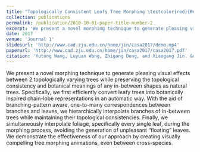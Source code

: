 ```yaml
---
title: "Topologically Consistent Leafy Tree Morphing \textcolor{red}{Best Paper Award for CASA'2017}"
collection: publications
permalink: /publication/2010-10-01-paper-title-number-2
excerpt: 'We present a novel morphing technique to generate pleasing visual effects between 2 topologically varying trees while preserving the topological consistency and botanical meanings of any in-between shapes as natural trees.'
date: 2017
venue: 'Journal 1'
slidesurl: 'http://www.cad.zju.edu.cn/home/jin/casa2017/demo.mp4'
paperurl: 'http://www.cad.zju.edu.cn/home/jin/casa2017/casa2017.pdf'
citation: 'Yutong Wang, Luyuan Wang, Zhigang Deng, and Xiaogang Jin. &quot; Computer Animation and Virtual Worlds &quot; <i>Wiley</i>. 2017, 28(3-4): e1761.'
---
```


We present a novel morphing technique to generate pleasing visual effects between 2 topologically varying trees while preserving the topological consistency and botanical meanings of any in-between shapes as natural trees. Specifically, we first efficiently convert leafy trees into botanically inspired chain-lobe representations in an automatic way. With the aid of branching-pattern aware, one-to-many correspondences between branches and leaves, we hierarchically interpolate branches of in-between trees while maintaining their topological consistencies. Finally, we simultaneously interpolate foliage, specifically every single leaf, during the morphing process, avoiding the generation of unpleasant “floating” leaves. We demonstrate the effectiveness of our approach by creating visually compelling tree morphing animations, even between cross-species.
